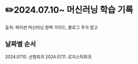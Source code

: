 # ✏️2024.07.10~ 머신러닝 학습 기록
출처: 파이썬 머신러닝 완벽 가이드, 블로그 주석 참고

## 날짜별 순서
2024.07.10. 선형회귀
2024.07.11. 로지스틱회귀
